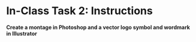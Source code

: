 # In-Class Task 2: Instructions
**Create a montage in Photoshop and a vector logo symbol and wordmark in Illustrator**